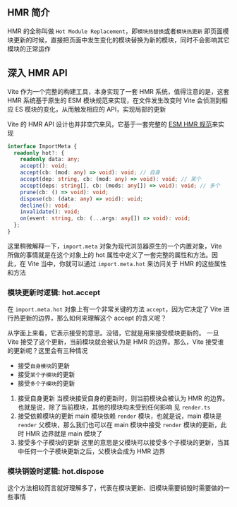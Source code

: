 ## HMR 简介

HMR 的全称叫做 `Hot Module Replacement`，即`模块热替换`或者`模块热更新`
即页面模块更新的时候，直接把页面中发生变化的模块替换为新的模块，同时不会影响其它模块的正常运作

## 深入 HMR API

Vite 作为一个完整的构建工具，本身实现了一套 HMR 系统，值得注意的是，这套 HMR 系统基于原生的 ESM 模块规范来实现，在文件发生改变时 Vite 会侦测到相应 ES 模块的变化，从而触发相应的 API，实现局部的更新

Vite 的 HMR API 设计也并非空穴来风，它基于一套完整的 [ESM HMR 规范](https://github.com/FredKSchott/esm-hmr)来实现

```ts
interface ImportMeta {
  readonly hot?: {
    readonly data: any;
    accept(): void;
    accept(cb: (mod: any) => void): void; // 自身
    accept(dep: string, cb: (mod: any) => void): void; // 某个
    accept(deps: string[], cb: (mods: any[]) => void): void; // 多个
    prune(cb: () => void): void;
    dispose(cb: (data: any) => void): void;
    decline(): void;
    invalidate(): void;
    on(event: string, cb: (...args: any[]) => void): void;
  };
}
```

这里稍微解释一下，`import.meta` 对象为现代浏览器原生的一个内置对象，Vite 所做的事情就是在这个对象上的 hot 属性中定义了一套完整的属性和方法。因此，在 Vite 当中，你就可以通过 `import.meta.hot` 来访问关于 HMR 的这些属性和方法

### 模块更新时逻辑: hot.accept

在 `import.meta.hot` 对象上有一个非常关键的方法 `accept`，因为它决定了 Vite 进行热更新的边界，那么如何来理解这个 accept 的含义呢？

从字面上来看，它表示接受的意思。没错，它就是用来接受模块更新的。 一旦 Vite 接受了这个更新，当前模块就会被认为是 HMR 的边界。那么，Vite 接受谁的更新呢？这里会有三种情况

- 接受`自身模块`的更新
- 接受`某个子模块`的更新
- 接受`多个子模块`的更新

1. 接受自身更新
   当模块接受自身的更新时，则当前模块会被认为 HMR 的边界。也就是说，除了当前模块，其他的模块均未受到任何影响
   见 `render.ts`
2. 接受依赖模块的更新
   main 模块依赖 `render` 模块，也就是说，main 模块是 `render` 父模块，那么我们也可以在 main 模块中接受 `render` 模块的更新，此时 HMR 边界就是 main 模块了
3. 接受多个子模块的更新
   这里的意思是父模块可以接受多个子模块的更新，当其中任何一个子模块更新之后，父模块会成为 HMR 边界

### 模块销毁时逻辑: hot.dispose

这个方法相较而言就好理解多了，代表在模块更新、旧模块需要销毁时需要做的一些事情
